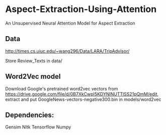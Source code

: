 # Aspect-Extraction-Using-Attention
An Unsupervised Neural Attention Model for Aspect Extraction

## Data
http://times.cs.uiuc.edu/~wang296/Data/LARA/TripAdvisor/

Store Review_Texts in data/

## Word2Vec model

Download Google's pretrained word2vec vectors from https://drive.google.com/file/d/0B7XkCwpI5KDYNlNUTTlSS21pQmM/edit, extract and put GoogleNews-vectors-negative300.bin in models/word2vec

## Dependencies:
Gensim
Nltk
Tensorflow
Numpy
